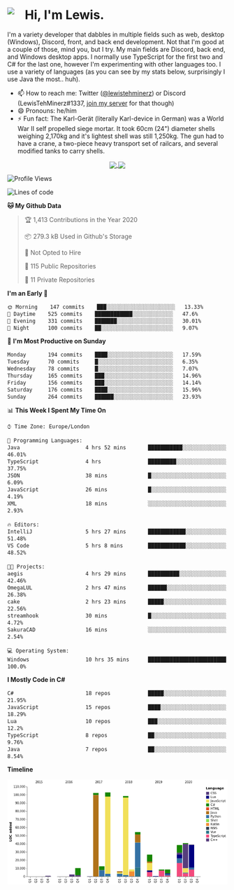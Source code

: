 <h1><img align="left" src="https://cdn.discordapp.com/emojis/552927506957729802.gif" width="40">Hi, I'm Lewis.</h1>

I'm a variety developer that dabbles in multiple fields such as web, desktop (Windows), Discord, front, and back end development. Not that I'm good at a couple of those, mind you, but I try. My main fields are Discord, back end, and Windows desktop apps. I normally use TypeScript for the first two and C# for the last one, however I'm experimenting with other languages too. I use a variety of languages (as you can see by my stats below, surprisingly I use Java the most.. huh).

- 📫 How to reach me: Twitter ([@lewistehminerz](https://twitter.com/lewistehminerz)) or Discord (LewisTehMinerz#1337, [join my server](https://discord.gg/XnUh7JB) for that though)
- 😄 Pronouns: he/him
- ⚡ Fun fact: The Karl-Gerät (literally Karl-device in German) was a World War II self propelled siege mortar. It took 60cm (24") diameter shells weighing 2,170kg and it's lightest shell was still 1,250kg. The gun had to have a crane, a two-piece heavy transport set of railcars, and several modified tanks to carry shells.

<p align="center">
  <a href="https://github.com/anuraghazra/github-readme-stats">
    <img align="center" src="https://github-readme-stats.vercel.app/api?username=LewisTehMinerz&count_private=true&show_icons=true&theme=gruvbox">
  </a>
  <a href="https://github.com/anuraghazra/github-readme-stats">
    <img align="center" src="https://github-readme-stats.vercel.app/api/top-langs/?username=LewisTehMinerz&layout=compact&theme=gruvbox">
  </a>
</p>

<!--START_SECTION:waka-->
![Profile Views](http://img.shields.io/badge/Profile%20Views-19-blue)

![Lines of code](https://img.shields.io/badge/From%20Hello%20World%20I%27ve%20Written-15.5%20million%20lines%20of%20code-blue)

**🐱 My Github Data** 

> 🏆 1,413 Contributions in the Year 2020
 > 
> 📦 279.3 kB Used in Github's Storage 
 > 
> 🚫 Not Opted to Hire
 > 
> 📜 115 Public Repositories
 > 
> 🔑 11 Private Repositories 

**I'm an Early 🐤** 

```text
🌞 Morning    147 commits    ███░░░░░░░░░░░░░░░░░░░░░░   13.33% 
🌆 Daytime    525 commits    ████████████░░░░░░░░░░░░░   47.6% 
🌃 Evening    331 commits    ███████░░░░░░░░░░░░░░░░░░   30.01% 
🌙 Night      100 commits    ██░░░░░░░░░░░░░░░░░░░░░░░   9.07%

```
📅 **I'm Most Productive on Sunday** 

```text
Monday       194 commits    ████░░░░░░░░░░░░░░░░░░░░░   17.59% 
Tuesday      70 commits     █░░░░░░░░░░░░░░░░░░░░░░░░   6.35% 
Wednesday    78 commits     █░░░░░░░░░░░░░░░░░░░░░░░░   7.07% 
Thursday     165 commits    ███░░░░░░░░░░░░░░░░░░░░░░   14.96% 
Friday       156 commits    ███░░░░░░░░░░░░░░░░░░░░░░   14.14% 
Saturday     176 commits    ████░░░░░░░░░░░░░░░░░░░░░   15.96% 
Sunday       264 commits    ██████░░░░░░░░░░░░░░░░░░░   23.93%

```


📊 **This Week I Spent My Time On** 

```text
⌚︎ Time Zone: Europe/London

💬 Programming Languages: 
Java                     4 hrs 52 mins       ███████████░░░░░░░░░░░░░░   46.01% 
TypeScript               4 hrs               █████████░░░░░░░░░░░░░░░░   37.75% 
JSON                     38 mins             █░░░░░░░░░░░░░░░░░░░░░░░░   6.09% 
JavaScript               26 mins             █░░░░░░░░░░░░░░░░░░░░░░░░   4.19% 
XML                      18 mins             ░░░░░░░░░░░░░░░░░░░░░░░░░   2.93%

🔥 Editors: 
IntelliJ                 5 hrs 27 mins       ████████████░░░░░░░░░░░░░   51.48% 
VS Code                  5 hrs 8 mins        ████████████░░░░░░░░░░░░░   48.52%

🐱‍💻 Projects: 
aegis                    4 hrs 29 mins       ██████████░░░░░░░░░░░░░░░   42.46% 
OmegaLUL                 2 hrs 47 mins       ██████░░░░░░░░░░░░░░░░░░░   26.38% 
cake                     2 hrs 23 mins       █████░░░░░░░░░░░░░░░░░░░░   22.56% 
streamhook               30 mins             █░░░░░░░░░░░░░░░░░░░░░░░░   4.72% 
SakuraCAD                16 mins             ░░░░░░░░░░░░░░░░░░░░░░░░░   2.54%

💻 Operating System: 
Windows                  10 hrs 35 mins      █████████████████████████   100.0%

```

**I Mostly Code in C#** 

```text
C#                       18 repos            █████░░░░░░░░░░░░░░░░░░░░   21.95% 
JavaScript               15 repos            ████░░░░░░░░░░░░░░░░░░░░░   18.29% 
Lua                      10 repos            ███░░░░░░░░░░░░░░░░░░░░░░   12.2% 
TypeScript               8 repos             ██░░░░░░░░░░░░░░░░░░░░░░░   9.76% 
Java                     7 repos             ██░░░░░░░░░░░░░░░░░░░░░░░   8.54%

```


**Timeline**

![Chart not found](https://github.com/LewisTehMinerz/LewisTehMinerz/blob/master/charts/bar_graph.png) 


<!--END_SECTION:waka-->

